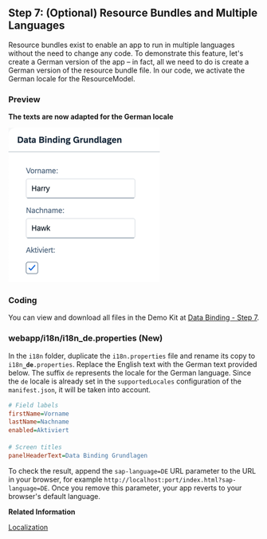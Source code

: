 <!-- loio4e593b44e78a431e8b21be6b3915fb55 -->

## Step 7: \(Optional\) Resource Bundles and Multiple Languages

Resource bundles exist to enable an app to run in multiple languages without the need to change any code. To demonstrate this feature, let's create a German version of the app – in fact, all we need to do is create a German version of the resource bundle file. In our code, we activate the German locale for the ResourceModel.



### Preview

  
  
**The texts are now adapted for the German locale**

![The graphic has an explanatory text](images/loiod96cdf993b9f4344822d61d2a81d11ab_LowRes.png "The texts are now adapted for the German locale")



### Coding

You can view and download all files in the Demo Kit at [Data Binding - Step 7](https://ui5.sap.com/#/entity/sap.ui.core.tutorial.databinding/sample/sap.ui.core.tutorial.databinding.07).



<a name="loio4e593b44e78a431e8b21be6b3915fb55__section_stj_zdp_2mb"/>

### webapp/i18n/i18n\_de.properties \(New\)

In the `i18n` folder, duplicate the `i18n.properties` file and rename its copy to <code>i18n<b>_de</b>.properties</code>. Replace the English text with the German text provided below. The suffix `de` represents the locale for the German language. Since the `de` locale is already set in the `supportedLocales` configuration of the `manifest.json`, it will be taken into account.

```ini
# Field labels
firstName=Vorname
lastName=Nachname
enabled=Aktiviert

# Screen titles
panelHeaderText=Data Binding Grundlagen
```

To check the result, append the `sap-language=DE` URL parameter to the URL in your browser, for example `http://localhost:port/index.html?sap-language=DE`. Once you remove this parameter, your app reverts to your browser's default language.

**Related Information**  


[Localization](../04_Essentials/localization-91f217c.md "The framework concepts for text localization in OpenUI5 are aligned with the general concepts of the Java platform.")

